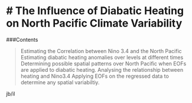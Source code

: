 # # The Influence of Diabatic Heating on North Pacific Climate Variability

###Contents
> Estimating the Correlation between Nino 3.4 and the North Pacific
> Estimating diabatic heating anomalies over levels at different times
> Determining possible spatial patterns over North Pacific when EOFs are applied to diabatic heating.
> Analysing the relationship between heating and Nino3.4
> Applying EOFs on the regressed data to determine any spatial variabiltiy. 

jb/il
